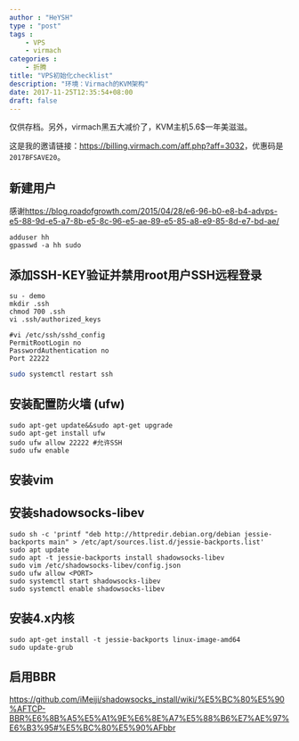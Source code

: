 ```yaml
---
author : "HeYSH"
type : "post"
tags :
    - VPS
    - virmach
categories :
    - 折腾
title: "VPS初始化checklist"
description: "环境：Virmach的KVM架构"
date: 2017-11-25T12:35:54+08:00
draft: false
---
```


仅供存档。另外，virmach黑五大减价了，KVM主机5.6$一年美滋滋。

这是我的邀请链接：<https://billing.virmach.com/aff.php?aff=3032>，优惠码是`2017BFSAVE20`。

## 新建用户
感谢<https://blog.roadofgrowth.com/2015/04/28/e6-96-b0-e8-b4-advps-e5-88-9d-e5-a7-8b-e5-8c-96-e5-ae-89-e5-85-a8-e9-85-8d-e7-bd-ae/>
```
adduser hh
gpasswd -a hh sudo
```
## 添加SSH-KEY验证并禁用root用户SSH远程登录
```
su - demo
mkdir .ssh
chmod 700 .ssh
vi .ssh/authorized_keys
```

```
#vi /etc/ssh/sshd_config
PermitRootLogin no
PasswordAuthentication no
Port 22222
```

```bash
sudo systemctl restart ssh
```
## 安装配置防火墙 (ufw)

```
sudo apt-get update&&sudo apt-get upgrade
sudo apt-get install ufw
sudo ufw allow 22222 #允许SSH
sudo ufw enable
```
## 安装vim
## 安装shadowsocks-libev
```
sudo sh -c 'printf "deb http://httpredir.debian.org/debian jessie-backports main" > /etc/apt/sources.list.d/jessie-backports.list'
sudo apt update
sudo apt -t jessie-backports install shadowsocks-libev
sudo vim /etc/shadowsocks-libev/config.json
sudo ufw allow <PORT>
sudo systemctl start shadowsocks-libev
sudo systemctl enable shadowsocks-libev
```
## 安装4.x内核
```
sudo apt-get install -t jessie-backports linux-image-amd64
sudo update-grub
```
## 启用BBR
<https://github.com/iMeiji/shadowsocks_install/wiki/%E5%BC%80%E5%90%AFTCP-BBR%E6%8B%A5%E5%A1%9E%E6%8E%A7%E5%88%B6%E7%AE%97%E6%B3%95#%E5%BC%80%E5%90%AFbbr>
